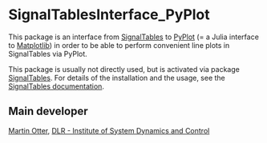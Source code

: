 # SignalTablesInterface_PyPlot

This package is an interface from [SignalTables](https://github.com/ModiaSim/SignalTables.jl) to 
[PyPlot](https://github.com/JuliaPy/PyPlot.jl) (= a
Julia interface to [Matplotlib](http://matplotlib.org/))
in order to be able to perform convenient line plots in SignalTables via PyPlot.

This package is usually not directly used, but is activated via package
[SignalTables](https://github.com/ModiaSim/SignalTables.jl).
For details of the installation and the usage, 
see the [SignalTables documentation](https://modiasim.github.io/SignalTables.jl/stable/index.html).


## Main developer

[Martin Otter](https://rmc.dlr.de/sr/en/staff/martin.otter/),
[DLR - Institute of System Dynamics and Control](https://www.dlr.de/sr/en)
